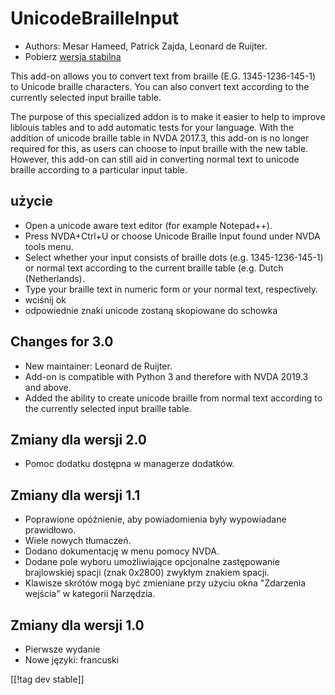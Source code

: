 # UnicodeBrailleInput #

* Authors: Mesar Hameed, Patrick Zajda, Leonard de Ruijter.
* Pobierz [wersja stabilna][1]

This add-on allows you to convert text from braille (E.G. 1345-1236-145-1)
to Unicode braille characters.  You can also convert text according to the
currently selected input braille table.

The purpose of this specialized addon is to make it easier to help to
improve liblouis tables and to add automatic tests for your language.  With
the addition of unicode braille table in NVDA 2017.3, this add-on is no
longer required for this, as users can choose to input braille with the new
table.  However, this add-on can still aid in converting normal text to
unicode braille according to a particular input table.

## użycie

* Open a unicode aware text editor (for example Notepad++).
* Press NVDA+Ctrl+U or choose Unicode Braille Input found under NVDA tools
  menu.
* Select whether your input consists of braille dots (e.g. 1345-1236-145-1)
  or normal text according to the current braille table (e.g. Dutch
  (Netherlands).
* Type your braille text in numeric form or your normal text, respectively.
* wciśnij ok
* odpowiednie znaki unicode zostaną skopiowane do schowka

## Changes for 3.0

* New maintainer: Leonard de Ruijter.
* Add-on is compatible with Python 3 and therefore with NVDA 2019.3 and
  above.
* Added the ability to create unicode braille from normal text according to
  the currently selected input braille table.

## Zmiany dla wersji 2.0

* Pomoc dodatku dostępna w managerze dodatków.

## Zmiany dla wersji 1.1 ##

* Poprawione opóźnienie, aby powiadomienia były wypowiadane prawidłowo.
* Wiele nowych tłumaczeń.
* Dodano dokumentację w menu pomocy NVDA.
* Dodane pole wyboru umożliwiające opcjonalne zastępowanie brajlowskiej
  spacji (znak 0x2800) zwykłym znakiem spacji.
* Klawisze skrótów mogą być zmieniane przy użyciu okna "Zdarzenia wejścia" w
  kategorii Narzędzia.

## Zmiany dla wersji 1.0 ##

* Pierwsze wydanie
* Nowe języki: francuski

[[!tag dev stable]]

[1]: https://www.nvaccess.org/addonStore/legacy?file=unicodeBrailleInput
